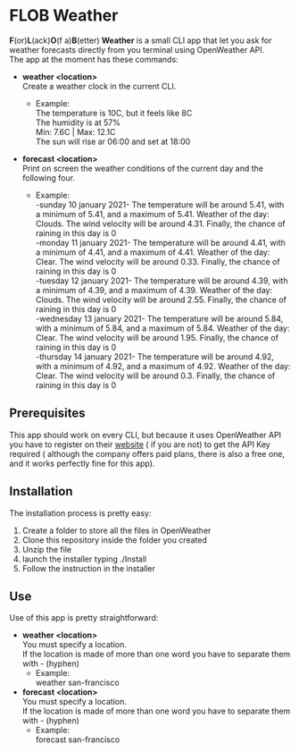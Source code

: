 # FLOB Weather
**F**(or)**L**(ack)**O**(f a)**B**(etter) **Weather** is a small CLI app that let you ask for weather forecasts directly from you terminal using OpenWeather API. <br>
The app at the moment has these commands:
* **weather \<location\>** <br>
  Create a weather clock in the current CLI.
  * Example: <br>
    The temperature is 10C, but it feels like 8C <br>
    The humidity is at 57% <br>
    Min: 7.6C | Max: 12.1C <br>
    The sun will rise ar 06:00 and set at 18:00 <br>
  
* **forecast \<location\>** <br>
  Print on screen the weather conditions of the current day and the following four.
  * Example: <br>
  -sunday 10 january 2021- The temperature will be around 5.41, with a minimum of 5.41, and a maximum of 5.41.    Weather of the day: Clouds. The wind velocity will be around 4.31. Finally, the chance of raining in this day is 0 <br>
  -monday 11 january 2021- The temperature will be around 4.41, with a minimum of 4.41, and a maximum of 4.41. Weather of the day: Clear. The wind velocity will be around 0.33. Finally, the chance of raining in this day is 0 <br>
  -tuesday 12 january 2021- The temperature will be around 4.39, with a minimum of 4.39, and a maximum of 4.39. Weather of the day: Clouds. The wind velocity will be around 2.55. Finally, the chance of raining in this day is 0 <br>
  -wednesday 13 january 2021- The temperature will be around 5.84, with a minimum of 5.84, and a maximum of 5.84. Weather of the day: Clear. The wind velocity will be around 1.95. Finally, the chance of raining in this day is 0 <br>
  -thursday 14 january 2021- The temperature will be around 4.92, with a minimum of 4.92, and a maximum of 4.92. Weather of the day: Clear. The wind velocity will be around 0.3. Finally, the chance of raining in this day is 0

## Prerequisites
This app should work on every CLI, but because it uses OpenWeather API you have to register on their [website](https://openweathermap.org/) ( if you are not) to get the API Key required ( although the company offers paid plans, there is also a free one, and it works perfectly fine for this app).

## Installation
The installation process is pretty easy:
1. Create a folder to store all the files in OpenWeather
2. Clone this repository inside the folder you created
3. Unzip the file
4. launch the installer typing ./Install
5. Follow the instruction in the installer

## Use
Use of this app is pretty straightforward:
* **weather \<location\>** <br>
  You must specify a location. <br>
  If the location is made of more than one word you have to separate them with - (hyphen) <br>
  * Example: <br>
    weather san-francisco
* **forecast \<location\>** <br>
  You must specify a location. <br>
  If the location is made of more than one word you have to separate them with - (hyphen) <br>
  * Example: <br>
    forecast san-francisco
